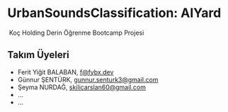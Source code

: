 # UrbanSoundsClassification: AIYard
​
Koç Holding Derin Öğrenme Bootcamp Projesi

## Takım Üyeleri

- Ferit Yiğit BALABAN, <f@fybx.dev>
- Günnur ŞENTÜRK, <gunnur.senturk3@gmail.com>
- Şeyma NURDAĞ, <skilicarslan60@gmail.com>
- ...
- ...
